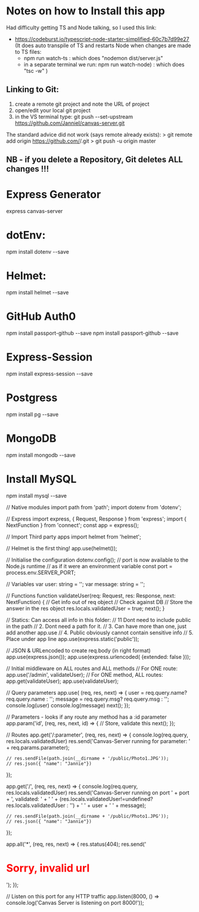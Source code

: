 # Notes on how to Install this app

Had difficulty getting TS and Node talking, so I used this link:
- https://codeburst.io/typescript-node-starter-simplified-60c7b7d99e27
  (It does auto transpile of TS and restarts Node when changes are made to TS files:
  - npm run watch-ts : which does "nodemon dist/server.js"
  - in a separate terminal we run: npm run watch-node) : which does "tsc -w" )


## Linking to Git:
1) create a remote git project and note the URL of project
2) open/edit your local git project
3) in the VS terminal type: 
    git push --set-upstream https://github.com/JannieI/canvas-server.git

The standard advice did not work (says remote already exists):
    > git remote add origin https://github.com/<repo owner>/<repo name>.git
    > git push -u origin master

## NB - if you delete a Repository, Git deletes ALL changes !!!

# Express Generator
express canvas-server

# dotEnv:
npm install dotenv --save

# Helmet:
npm install helmet --save

# GitHub Auth0
npm install passport-github --save
npm install passport-github --save

# Express-Session
npm install express-session --save

# Postgress
npm install pg --save

# MongoDB
npm install mongodb --save

# Install MySQL
npm install mysql --save

// Native modules
import path from 'path';
import dotenv from 'dotenv';

// Express
import express, { Request, Response } from 'express';
import { NextFunction } from 'connect';
const app = express();

// Import Third party apps
import helmet from 'helmet';

// Helmet is the first thing!
app.use(helmet());

// Initialise the configuration
dotenv.config();
// port is now available to the Node.js runtime 
// as if it were an environment variable
const port = process.env.SERVER_PORT;

// Variables
var user: string = '';
var message: string = '';

// Functions
function validateUser(req: Request, res: Response, next: NextFunction) {
    // Get info out of req object
    // Check against DB
    // Store the answer in the res object
    res.locals.validatedUser = true;
    next();
}

// Statics: Can access all info in this folder:
// 11 Dont need to include public in the path
// 2. Dont need a path for it.
// 3. Can have more than one, just add another app.use
// 4. Public obviously cannot contain sensitive info
// 5. Place under app line
app.use(express.static('public'));

// JSON & URLencoded to create req.body (in right format)
app.use(express.json());
app.use(express.urlencoded( {extended: false }));

// Initial middleware on ALL routes and ALL methods
//  For ONE route: app.use('/admin', validateUser);
//  For ONE method, ALL routes: app.get(validateUser);
app.use(validateUser);

// Query parameters
app.use( (req, res, next) => {
    user = req.query.name?  req.query.name  :  ''; 
    message = req.query.msg?  req.query.msg  :  '';
    console.log(user)
    console.log(message)
    next();
});

// Parameters - looks if any route any method has a :id parameter
app.param('id', (req, res, next, id) => {
    // Store, validate this
    next();
});

// Routes
app.get('/:parameter', (req, res, next) => {
    console.log(req.query, res.locals.validatedUser)
    res.send('Canvas-Server running for parameter: ' 
    + req.params.parameter);

    // res.sendFile(path.join(__dirname + '/public/Photo1.JPG'));
    // res.json({ "name": "Jannie"})
});


app.get('/', (req, res, next) => {
    console.log(req.query, res.locals.validatedUser)
    res.send('Canvas-Server running on port ' + port + 
        ', validated: ' + ' ' + 
        (res.locals.validatedUser!=undefined?  res.locals.validatedUser  :  '') 
        + ' ' + user + ' ' + message);

    // res.sendFile(path.join(__dirname + '/public/Photo1.JPG'));
    // res.json({ "name": "Jannie"})
});

app.all('*', (req, res, next) => {
    res.status(404);
    res.send('<h1 style="color: red;"> Sorry, invalid url </h1>');
});

// Listen on this port for any HTTP traffic
app.listen(8000, () => console.log('Canvas Server is listening on port 8000!'));